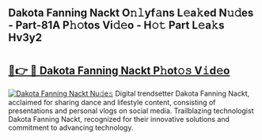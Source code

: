 ## Dakota Fanning Nackt O𝚗𝚕yf𝚊ns L𝚎a𝚔ed N𝚞𝚍es - Part-81A P𝚑𝚘tos Vi𝚍𝚎o - H𝚘𝚝 Part L𝚎a𝚔s Hv3y2

# <h2><a href="http://kf50p2a.oniu.top/?m=Dakota+Fanning+Nackt">🔗👉 🔴 Dakota Fanning Nackt P𝚑ot𝚘𝚜 V𝚒d𝚎o</a></h2>

[![Dakota Fanning Nackt Nu𝚍e𝚜](https://i.imgur.com/0qMVB7G.gif)](http://kf50p2a.oniu.top/?m=Dakota+Fanning+Nackt)
Digital trendsetter Dakota Fanning Nackt, acclaimed for sharing dance and lifestyle content, consisting of presentations and personal vlogs on social media. Trailblazing technologist Dakota Fanning Nackt, recognized for their innovative solutions and commitment to advancing technology.  
